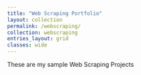 ```yaml
---
title: "Web Scraping Portfolio"
layout: collection
permalink: /webscraping/
collection: webscraping
entries_layout: grid
classes: wide
---
```


<!-- I'm a Data Scientist trying to be an expert in Data Science and Machine Learning. -->
These are my sample Web Scraping Projects
